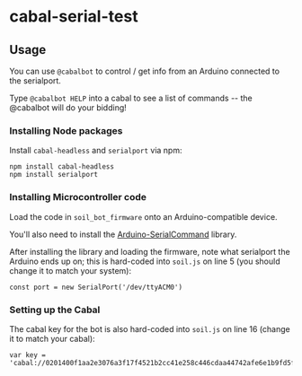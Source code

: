 # cabal-serial-test


## Usage

You can use ```@cabalbot``` to control / get info from an Arduino connected to the serialport.

Type ```@cabalbot HELP``` into a cabal to see a list of commands -- the @cabalbot will do your bidding!


### Installing Node packages

Install ```cabal-headless``` and ```serialport``` via npm:

```
npm install cabal-headless
npm install serialport
```

### Installing Microcontroller code

Load the code in ```soil_bot_firmware``` onto an Arduino-compatible device.

You'll also need to install the [Arduino-SerialCommand](https://github.com/p-v-o-s/Arduino-SerialCommand) library.

After installing the library and loading the firmware, note what serialport the Arduino ends up on; this is hard-coded into ```soil.js``` on line 5 (you should change it to match your system):

```
const port = new SerialPort('/dev/ttyACM0')
```

### Setting up the Cabal

The cabal key for the bot is also hard-coded into ```soil.js``` on line 16 (change it to match your cabal):

```
var key = 'cabal://0201400f1aa2e3076a3f17f4521b2cc41e258c446cdaa44742afe6e1b9fd5f82'
```







